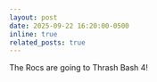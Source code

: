 ```yaml
---
layout: post
date: 2025-09-22 16:20:00-0500
inline: true
related_posts: true
---
```


The Rocs are going to Thrash Bash 4!
